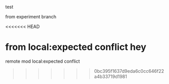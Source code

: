 test
 

from experiment branch

<<<<<<< HEAD

 from local:expected conflict hey 
=======
remote mod local:expected conflict
>>>>>>> 0bc395f1637d9eda6c0cc646f22a4b33719d1981

